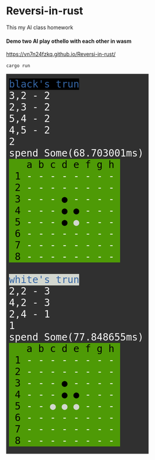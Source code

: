 # Reversi-in-rust

This my AI class homework

#### Demo two AI play othello with each other in wasm

https://vn7n24fzkq.github.io/Reversi-in-rust/

```sh
cargo run
```

![](res/demo.png?raw=true "Demo")

